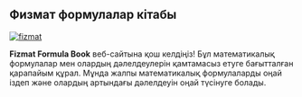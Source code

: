 ## Физмат формулалар кітабы

[![fizmat](https://image.formula.arcbomi.org/formula-book-home.jpg)](https://image.formula.arcbomi.org/formula-book-home.jpg)


**Fizmat Formula Book** веб-сайтына қош келдіңіз! Бұл математикалық формулалар мен олардың дәлелдеулерін қамтамасыз етуге бағытталған қарапайым құрал. Мұнда жалпы математикалық формулаларды оңай іздеп және олардың артындағы дәлелдеуін оңай түсінуге болады.
  
